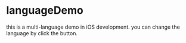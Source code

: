 # languageDemo
this is a multi-language demo in iOS development. you can change the language by click the button.
